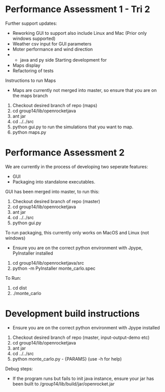 # Performance Assessment 1 - Tri 2
Further support updates: 
- Reworking GUI to support also include Linux and Mac (Prior only windows supported)
- Weather csv input for GUI parameters
- Moter performance and wind direction 
- - java and py side
Starting development for 
- Maps display
- Refactoring of tests
 
Instructions to run Maps
- Maps are currently not merged into master, so ensure that you are on the maps branch
1. Checkout desired branch of repo (maps)
2. cd group14/lib/openrocketjava
3. ant jar
4. cd ../../src
5. python gui.py to run the simulations that you want to map. 
6. python maps.py

# Performance Assessment 2 

We are currently in the process of developing two seperate features:
- GUI
- Packaging into standalone executables.
 
GUI has been merged into master, to run this:
1. Checkout desired branch of repo (master)
2. cd group14/lib/openrocketjava
3. ant jar
4. cd ../../src
5. python gui.py

To run packaging, this currently only works on MacOS and Linux (not windows)
- Ensure you are on the correct python environment with Jpype, PyInstaller installed
1. cd group14/lib/openrocketjava/src
2. python -m PyInstaller monte_carlo.spec

To Run:
1. cd dist
2. ./monte_carlo

# Development build instructions

- Ensure you are on the correct python environment with Jpype installed

1. Checkout desired branch of repo (master, input-output-demo etc)
2. cd group14/lib/openrocketjava
3. ant jar
4. cd ../../src
5. python monte_carlo.py - {PARAMS} (use -h for help)

Debug steps:

- If the program runs but fails to init java instance, ensure your jar has been built to /group14/lib/build/jar/openrocket.jar